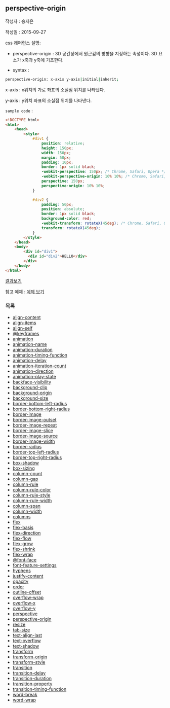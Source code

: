 ## perspective-origin

작성자 : 송지은

작성일 : 2015-09-27

css 레퍼런스 설명: 
 - perspective-origin : 3D 공간상에서 원근감의 방향을 지정하는 속성이다. 3D 요소가 x축과 y축에 기초한다.

 - syntax : 
```sh 
perspective-origin: x-axis y-axis|initial|inherit;
```

x-axis : x위치의 가로 좌표의 소실점 위치를 나타낸다.

y-axis : y위치 좌표의 소실점 위치를 나타낸다.

`sample code` : 

```html
<!DOCTYPE html>
<html>
	<head>
		<style>
			#div1 {
			    position: relative;
			    height: 150px;
			    width: 150px;
			    margin: 50px;
			    padding: 10px;
			    border: 1px solid black;
			    -webkit-perspective: 150px; /* Chrome, Safari, Opera */
			    -webkit-perspective-origin: 10% 10%; /* Chrome, Safari, Opera */
			    perspective: 150px;
			    perspective-origin: 10% 10%;
			}

			#div2 {
			    padding: 50px;
			    position: absolute;
			    border: 1px solid black;
			    background-color: red;
			    -webkit-transform: rotateX(45deg); /* Chrome, Safari, Opera */
			    transform: rotateX(45deg);
			}
		</style>
	</head>
	<body>
		<div id="div1">
		  <div id="div2">HELLO</div>
		</div>
	</body>
</html>
```

[결과보기](http://www.w3schools.com/cssref/tryit.asp?filename=trycss3_perspective-origin1)

참고 예제 : [예제 보기](http://www.hanbit.co.kr/exam/1955/perspective.htm)

### 목록
* [align-content](align-content.md)
* [align-items](align-items.md)
* [align-self](align-self.md)
* [@keyframes](@keyframes.md)
* [animation](animation.md)
* [animation-name](animation-name.md)
* [animation-duration](animation-duration.md)
* [animation-timing-function](animation-timing-function.md)
* [animation-delay](animation-delay.md)
* [animation-iteration-count](animation-iteration-count.md)
* [animation-direction](animation-direction.md)
* [animation-play-state](animation-play-state.md)
* [backface-visibility](backface-visibility.md)
* [background-clip](background-clip.md)
* [background-origin](background-origin.md)
* [background-size](background-size.md)
* [border-bottom-left-radius](border-bottom-left-radius.md)
* [border-bottom-right-radius](border-bottom-right-radius.md)
* [border-image](border-image.md)
* [border-image-outset](border-image-outset.md)
* [border-image-repeat](border-image-repeat.md)
* [border-image-slice](border-image-slice.md)
* [border-image-source](border-image-source.md)
* [border-image-width](border-image-width.md)
* [border-radius](border-radius.md)
* [border-top-left-radius](border-top-left-radius.md)
* [border-top-right-radius](border-top-right-radius.md)
* [box-shadow](box-shadow.md)
* [box-sizing](box-sizing.md)
* [column-count](column-count.md)
* [column-gap](column-gap.md)
* [column-rule](column-rule.md)
* [column-rule-color](column-rule-color.md)
* [column-rule-style](column-rule-style.md)
* [column-rule-width](column-rule-width.md)
* [column-span](column-span.md)
* [column-width](column-width.md)
* [columns](columns.md)
* [flex](flex.md)
* [flex-basis](flex-basis.md)
* [flex-direction](flex-direction.md)
* [flex-flow](flex-flow.md)
* [flex-grow](flex-grow.md)
* [flex-shrink](flex-shrink.md)
* [flex-wrap](flex-wrap.md)
* [@font-face](@font-face.md)
* [font-feature-settings](font-feature-settings.md)
* [hyphens](hyphens.md)
* [justify-content](justify-content.md)
* [opacity](opacity.md)
* [order](order.md)
* [outline-offset](outline-offset.md)
* [overflow-wrap](overflow-wrap.md)
* [overflow-x](overflow-x.md)
* [overflow-y](overflow-y.md)
* [perspective](perspective.md)
* [perspective-origin](perspective-origin.md)
* [resize](resize.md)
* [tab-size](tab-size.md)
* [text-align-last](text-align-last.md)
* [text-overflow](text-overflow.md)
* [text-shadow](text-shadow.md)
* [transform](transform.md)
* [transform-origin](transform-origin.md)
* [transform-style](transform-style.md)
* [transition](transition.md)
* [transition-delay](transition-delay.md)
* [transition-duration](transition-duration.md)
* [transition-property](transition-property.md)
* [transition-timing-function](transition-timing-function.md)
* [word-break](word-break.md)
* [word-wrap](word-wrap.md)

